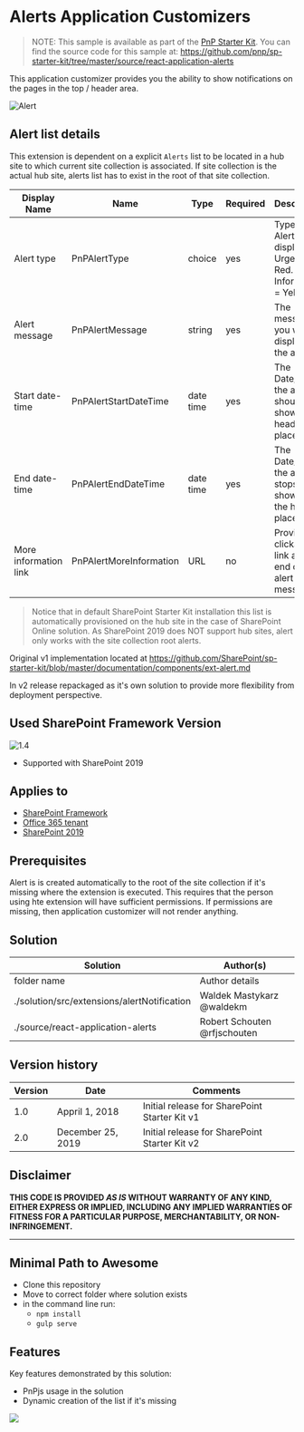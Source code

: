 # Alerts Application Customizers

> NOTE: This sample is available as part of the [PnP Starter Kit](https://github.com/pnp/sp-starter-kit/). You can find the source code for this sample at: https://github.com/pnp/sp-starter-kit/tree/master/source/react-application-alerts

This application customizer provides you the ability to show notifications on the pages in the top / header area.

![Alert](https://github.com/pnp/sp-starter-kit/raw/master/assets/images/components/ext-alert.gif)


## Alert list details

This extension is dependent on a explicit `Alerts` list to be located in a hub site to which current site collection is associated. If site collection is the actual hub site, alerts list has to exist in the root of that site collection.

| Display Name | Name | Type | Required | Description |
| ---- | ---- | ---- | ---- | ---- |
| Alert type | PnPAlertType | choice | yes | Type of Alert to display. Urgent = Red. Information = Yellow. |
| Alert message | PnPAlertMessage | string | yes | The message you want to display in the alert |
| Start date-time | PnPAlertStartDateTime | date time | yes | The Date/Time the alert should show in the header placeholder |
| End date-time | PnPAlertEndDateTime | date time | yes | The Date/Time the alert stops showing in the header placeholder |
| More information link | PnPAlertMoreInformation | URL | no | Provides a clickable link at the end of the alert message |

> Notice that in default SharePoint Starter Kit installation this list is automatically provisioned on the hub site in the case of SharePoint Online solution. As SharePoint 2019 does NOT support hub sites, alert only works with the site collection root alerts.

Original v1 implementation located at https://github.com/SharePoint/sp-starter-kit/blob/master/documentation/components/ext-alert.md

In v2 release repackaged as it's own solution to provide more flexibility from deployment perspective.

## Used SharePoint Framework Version

![1.4](https://img.shields.io/badge/version-1.4-green.svg)

* Supported with SharePoint 2019

## Applies to

* [SharePoint Framework](https:/dev.office.com/sharepoint)
* [Office 365 tenant](https://dev.office.com/sharepoint/docs/spfx/set-up-your-development-environment)
* [SharePoint 2019](https://docs.microsoft.com/en-us/sharepoint/dev/general-development/sharepoint-2019-development-platform)

## Prerequisites

Alert is is created automatically to the root of the site collection if it's missing where the extension is executed. This requires that the person using hte extension will have sufficient permissions. If permissions are missing, then application customizer will not render anything.

## Solution

Solution|Author(s)
--------|---------
folder name | Author details
./solution/src/extensions/alertNotification | Waldek Mastykarz @waldekm
./source/react-application-alerts | Robert Schouten @rfjschouten

## Version history

Version|Date|Comments
-------|----|--------
1.0|Appril 1, 2018|Initial release for SharePoint Starter Kit v1
2.0|December 25, 2019|Initial release for SharePoint Starter Kit v2

## Disclaimer

**THIS CODE IS PROVIDED *AS IS* WITHOUT WARRANTY OF ANY KIND, EITHER EXPRESS OR IMPLIED, INCLUDING ANY IMPLIED WARRANTIES OF FITNESS FOR A PARTICULAR PURPOSE, MERCHANTABILITY, OR NON-INFRINGEMENT.**

---

## Minimal Path to Awesome

* Clone this repository
* Move to correct folder where solution exists
* in the command line run:
  * `npm install`
  * `gulp serve`

## Features

Key features demonstrated by this solution:

* PnPjs usage in the solution
* Dynamic creation of the list if it's missing

<img src="https://m365-visitor-stats.azurewebsites.net/sp-dev-fx-extensions/samples/react-application-alerts" />
